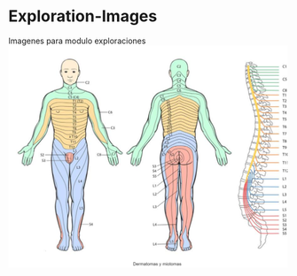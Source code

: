 # Exploration-Images
Imagenes para modulo exploraciones
![dermatoma](https://raw.githubusercontent.com/juanluki/Exploration-Images/main/dermatoma.jpg)
